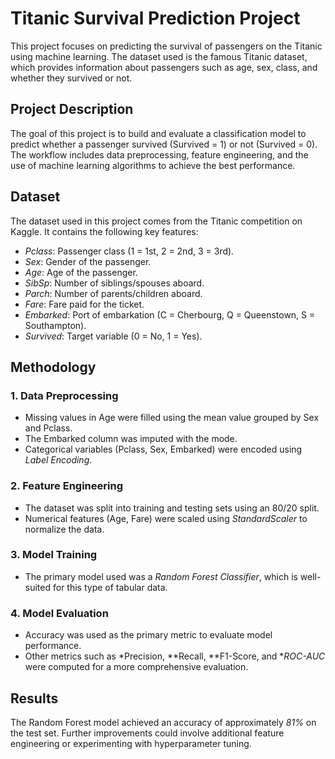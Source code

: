 # Titanic Survival Prediction Project

This project focuses on predicting the survival of passengers on the Titanic using machine learning. The dataset used is the famous Titanic dataset, which provides information about passengers such as age, sex, class, and whether they survived or not.

## Project Description

The goal of this project is to build and evaluate a classification model to predict whether a passenger survived (Survived = 1) or not (Survived = 0). The workflow includes data preprocessing, feature engineering, and the use of machine learning algorithms to achieve the best performance.

## Dataset

The dataset used in this project comes from the Titanic competition on Kaggle. It contains the following key features:
- *Pclass*: Passenger class (1 = 1st, 2 = 2nd, 3 = 3rd).
- *Sex*: Gender of the passenger.
- *Age*: Age of the passenger.
- *SibSp*: Number of siblings/spouses aboard.
- *Parch*: Number of parents/children aboard.
- *Fare*: Fare paid for the ticket.
- *Embarked*: Port of embarkation (C = Cherbourg, Q = Queenstown, S = Southampton).
- *Survived*: Target variable (0 = No, 1 = Yes).

## Methodology

### 1. Data Preprocessing
- Missing values in Age were filled using the mean value grouped by Sex and Pclass.
- The Embarked column was imputed with the mode.
- Categorical variables (Pclass, Sex, Embarked) were encoded using *Label Encoding*.

### 2. Feature Engineering
- The dataset was split into training and testing sets using an 80/20 split.
- Numerical features (Age, Fare) were scaled using *StandardScaler* to normalize the data.

### 3. Model Training
- The primary model used was a *Random Forest Classifier*, which is well-suited for this type of tabular data.

### 4. Model Evaluation
- Accuracy was used as the primary metric to evaluate model performance.
- Other metrics such as *Precision, **Recall, **F1-Score, and **ROC-AUC* were computed for a more comprehensive evaluation.

## Results

The Random Forest model achieved an accuracy of approximately *81%* on the test set. Further improvements could involve additional feature engineering or experimenting with hyperparameter tuning.
